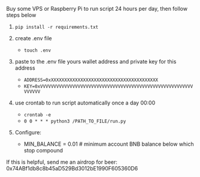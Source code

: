 Buy some VPS or Raspberry Pi to run script 24 hours per day, then follow steps below

1. `pip install -r requirements.txt`

2. create .env file 
    - `touch .env`

3. paste to the .env file yours wallet address and private key for this address
    - `ADDRESS=0xXXXXXXXXXXXXXXXXXXXXXXXXXXXXXXXXXXXXXXXX`
    - `KEY=0xVVVVVVVVVVVVVVVVVVVVVVVVVVVVVVVVVVVVVVVVVVVVVVVVVVVVVVVVVVVVVVV`

4. use crontab to run script automatically once a day 00:00
   - `crontab -e`
   - `0 0 * * * python3 /PATH_TO_FILE/run.py`

5. Configure:   
   - MIN_BALANCE = 0.01  # minimum account BNB balance below which stop compound

If this is helpful, send me an airdrop for beer:
 0x74ABf1db8c8b45aD529Bd3012bE1990F605360D6